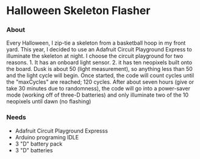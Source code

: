 # Halloween Skeleton Flasher #

### About ###
Every Halloween, I zip-tie a skeleton from a basketball hoop in my front yard. This year, I decided to use an Adafruit Circuit Playground Express to illuminate the skeleton at night. I choose the circuit playground for two reasons. 1. It has an onboard light sensor. 2. it has ten neopixels built onto the board.   Dusk is about 50 (light measurement), so anything less than 50 and the light cycle will begin. Once started, the code will count cycles until the "maxCycles" are reached; 120 cycles. After about seven hours (give or take 30 minutes due to randomness), the code will go into a power-saver mode (working off of three-D batteries) and only illuminate two of the 10 neopixels until dawn (no flashing)

### Needs ###
- Adafruit Circuit Playground Expresss
- Arduino programing IDLE
- 3 "D" battery pack
- 3 "D" batteries

